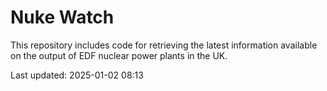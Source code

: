 # Nuke Watch

This repository includes code for retrieving the latest information available on the output of EDF nuclear power plants in the UK.

Last updated: 2025-01-02 08:13